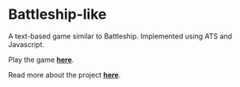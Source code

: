 # Battleship-like

A text-based game similar to Battleship. Implemented using ATS and Javascript.

Play the game **[here](https://jgrishey.github.io/battleship-like)**.

Read more about the project **[here](http://devbeacon.herokuapp.com/posts/11)**.
